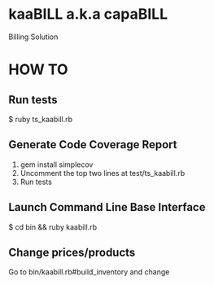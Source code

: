 kaaBILL a.k.a capaBILL
=======

Billing Solution

HOW TO
======

Run tests
---------
$ ruby ts_kaabill.rb

Generate Code Coverage Report
----------------------------- 
1. gem install simplecov
2. Uncomment the top two lines at test/ts_kaabill.rb
3. Run tests

Launch Command Line Base Interface
----------------------------------
$ cd bin && ruby kaabill.rb

Change prices/products 
----------------------
Go to bin/kaabill.rb#build_inventory and change


